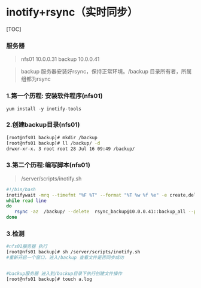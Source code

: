 # inotify+rsync（实时同步）

[TOC]



### 服务器

> nfs01 10.0.0.31
> backup 10.0.0.41

> backup 服务器安装好rsync，保持正常环境。/backup 目录所有者，所属组都为rsync

### 1.第一个历程: 安装软件程序(nfs01)

	yum install -y inotify-tools

### 2.创建backup目录(nfs01)

```sh
[root@nfs01 backup]# mkdir /backup
[root@nfs01 backup]# ll /backup/ -d 
drwxr-xr-x. 3 root root 28 Jul 16 09:49 /backup/
```

### 3.第二个历程:编写脚本(nfs01)

> /server/scripts/inotify.sh

```sh
#!/bin/bash
inotifywait -mrq --timefmt "%F %T" --format "%T %w %f %e" -e create,delete,move,close_write  /backup|\
while read line
do
   rsync -az  /backup/ --delete  rsync_backup@10.0.0.41::backup_all --password-file=/etc/rsync.password
done

```

### 3.检测

```sh
#nfs01服务器 执行
[root@nfs01 backup]# sh /server/scripts/inotify.sh
#重新开启一个窗口，进入/backup 查看文件是否同步成功


#backup服务器 进入到/backup目录下执行创建文件操作
[root@nfs01 backup]# touch a.log

```


